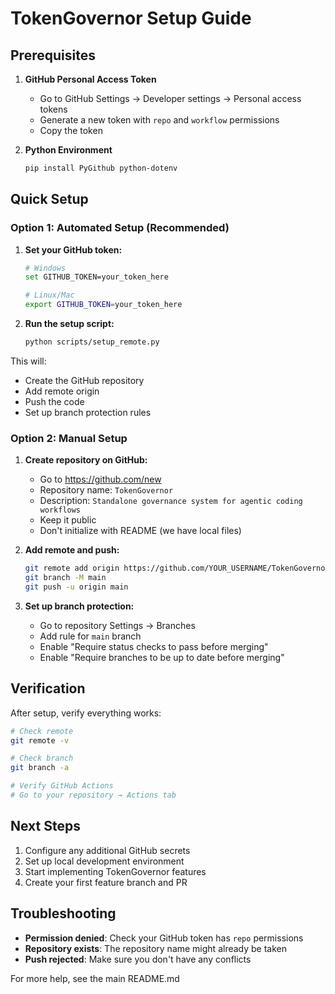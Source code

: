# TokenGovernor Setup Guide

## Prerequisites

1. **GitHub Personal Access Token**
   - Go to GitHub Settings → Developer settings → Personal access tokens
   - Generate a new token with `repo` and `workflow` permissions
   - Copy the token

2. **Python Environment**
   ```bash
   pip install PyGithub python-dotenv
   ```

## Quick Setup

### Option 1: Automated Setup (Recommended)

1. **Set your GitHub token:**
   ```bash
   # Windows
   set GITHUB_TOKEN=your_token_here
   
   # Linux/Mac
   export GITHUB_TOKEN=your_token_here
   ```

2. **Run the setup script:**
   ```bash
   python scripts/setup_remote.py
   ```

This will:
- Create the GitHub repository
- Add remote origin
- Push the code
- Set up branch protection rules

### Option 2: Manual Setup

1. **Create repository on GitHub:**
   - Go to https://github.com/new
   - Repository name: `TokenGovernor`
   - Description: `Standalone governance system for agentic coding workflows`
   - Keep it public
   - Don't initialize with README (we have local files)

2. **Add remote and push:**
   ```bash
   git remote add origin https://github.com/YOUR_USERNAME/TokenGovernor.git
   git branch -M main
   git push -u origin main
   ```

3. **Set up branch protection:**
   - Go to repository Settings → Branches
   - Add rule for `main` branch
   - Enable "Require status checks to pass before merging"
   - Enable "Require branches to be up to date before merging"

## Verification

After setup, verify everything works:

```bash
# Check remote
git remote -v

# Check branch
git branch -a

# Verify GitHub Actions
# Go to your repository → Actions tab
```

## Next Steps

1. Configure any additional GitHub secrets
2. Set up local development environment
3. Start implementing TokenGovernor features
4. Create your first feature branch and PR

## Troubleshooting

- **Permission denied**: Check your GitHub token has `repo` permissions
- **Repository exists**: The repository name might already be taken
- **Push rejected**: Make sure you don't have any conflicts

For more help, see the main README.md